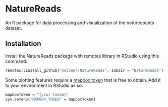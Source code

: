 # NatureReads
An R package for data processing and visualization of the naturecounts dataset.

## Installation

Install the NatureReads package with remotes library in RStudio using this command:

```bash
remotes::install_github("melon64/NatureReads", subdir = "NatureReads")
```
Some plotting features require a [mapbox token](https://www.mapbox.com/) that is free to obtain. Add it to your environment in RStudio as so:

```bash
mapboxToken = "{your token}"
Sys.setenv("MAPBOX_TOKEN" = mapboxToken)
```
